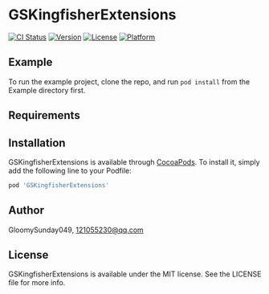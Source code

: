 # GSKingfisherExtensions

[![CI Status](http://img.shields.io/travis/GloomySunday049/GSKingfisherExtensions.svg?style=flat)](https://travis-ci.org/GloomySunday049/GSKingfisherExtensions)
[![Version](https://img.shields.io/cocoapods/v/GSKingfisherExtensions.svg?style=flat)](http://cocoapods.org/pods/GSKingfisherExtensions)
[![License](https://img.shields.io/cocoapods/l/GSKingfisherExtensions.svg?style=flat)](http://cocoapods.org/pods/GSKingfisherExtensions)
[![Platform](https://img.shields.io/cocoapods/p/GSKingfisherExtensions.svg?style=flat)](http://cocoapods.org/pods/GSKingfisherExtensions)

## Example

To run the example project, clone the repo, and run `pod install` from the Example directory first.

## Requirements

## Installation

GSKingfisherExtensions is available through [CocoaPods](http://cocoapods.org). To install
it, simply add the following line to your Podfile:

```ruby
pod 'GSKingfisherExtensions'
```

## Author

GloomySunday049, 121055230@qq.com

## License

GSKingfisherExtensions is available under the MIT license. See the LICENSE file for more info.
